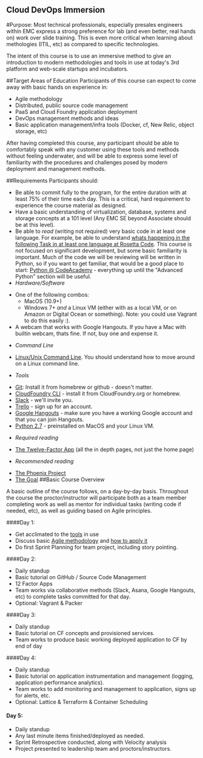 Cloud DevOps Immersion
----------------------

#Purpose:
Most technical professionals, especially presales engineers within EMC express a strong preference for lab (and even better, real hands on) work over slide training.  This is even more critical when learning about methologies (ITIL, etc) as compared to specific technologies.

The intent of this course is to use an immersive method to give an introduction to modern methodologies and tools in use at today's 3rd platform and web-scale startups and incubators.

##Target Areas of Education
Participants of this course can expect to come away with basic hands on experience in:

* Agile methodology
* Distributed, public source code management
* PaaS and Cloud Foundry application deployment
* DevOps management methods and ideas
* Basic application management/infra tools (Docker, cf, New Relic, object storage, etc)

After having completed this course, any participant should be able to comfortably speak with any customer using these tools and methods without feeling underwater, and will be able to express some level of familiarity with the procedures and challenges posed by modern deployment and management methods.

##Requirements
Participants should:

* Be able to commit fully to the program, for the entire duration with at least 75% of their time each day.  This is a critical, hard requirement to experience the course material as designed.
* Have a basic understanding of virtualization, database, systems and storage concepts at a 101 level (Any EMC SE beyond Associate should be at this level).
* Be able to *read* (writing not required) very basic code in at least one language.  For example, be able to understand [whats happening in the following Task in at least one language at Rosetta Code](http://rosettacode.org/wiki/Read_a_file_line_by_line). This course is not focused on significant development, but some basic familiarity is important.  Much of the code we will be reviewing will be written in Python, so if you want to get familiar, that would be a good place to start: [Python @ CodeAcademy](http://www.codecademy.com/en/tracks/python) - everything up until the "Advanced Python" section will be useful.
* *Hardware/Software*
 - One of the following combos:
   - MacOS (10.9+)
   - Windows 7+ *and* a Linux VM (either with as a local VM, or on Amazon or Digital Ocean or something).  Note: you could use Vagrant to do this easily :).
  - A webcam that works with Google Hangouts.  If you have a Mac with builtin webcam, thats fine.  If not, buy one and expense it.

* *Command Line*
 - [Linux/Unix Command Line](https://www.udemy.com/linux-command-line-volume1/).  You should understand how to move around on a Linux command line.

* *Tools*

 - [Git](https://help.github.com/articles/set-up-git/): Install it from homebrew or github - doesn't matter.
 - [CloudFoundry CLI](http://docs.cloudfoundry.org/devguide/installcf/) - install it from CloudFoundry.org or homebrew.
 - [Slack](http://slack.com) - we'll invite you.
 - [Trello](http://trello.com) - sign up for an account.
 - [Google Hangouts](http://hangouts.google.com) - make sure you have a working Google account and that you can join Hangouts.
 - [Python 2.7](https://www.python.org/downloads/release/python-2710/) - preinstalled on MacOS and your Linux VM.

* *Required reading*

 - [The Twelve-Factor App](http://12factor.net/) (all the in depth pages, not just the home page)

* *Recommended reading*

 - [The Phoenix Project](http://www.amazon.com/The-Phoenix-Project-Helping-Business/dp/0988262592)
 - [The Goal](http://www.amazon.com/The-Goal-Process-Ongoing-Improvement/dp/0884271951)
##Basic Course Overview

A basic outline of the course follows, on a day-by-day basis.  Throughout the course the proctor/instructor will participate both as a team member completing work as well as mentor for individual tasks (writing code if needed, etc), as well as guiding based on Agile principles.

####Day 1:
* Get acclimated to the [tools](Day1-Part1-Tools.md) in use
* Discuss basic [Agile methodology](Day1-Part2-Agile101.md) and [how to apply it](Day1-Part3-AgileHowTo.md)
* Do first Sprint Planning for team project, including story pointing.

####Day 2:
* Daily standup
* Basic tutorial on GitHub / Source Code Management
* 12 Factor Apps
* Team works via collaborative methods (Slack, Asana, Google Hangouts, etc) to complete tasks committed for that day.
* Optional: Vagrant & Packer

####Day 3:
* Daily standup
* Basic tutorial on CF concepts and provisioned services.
* Team works to produce basic working deployed application to CF by end of day


####Day 4:
* Daily standup
* Basic tutorial on application instrumentation and management (logging, application performance analytics).
* Team works to add monitoring and management to application, signs up for alerts, etc.
* Optional: Lattice & Terraform & Container Scheduling

#### Day 5:
* Daily standup
* Any last minute items finished/deployed as needed.
* Sprint Retrospective conducted, along with Velocity analysis
* Project presented to leadership team and proctors/instructors.
